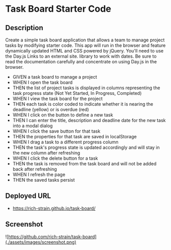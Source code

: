 # Task Board Starter Code

## Description

Create a simple task board application that allows a team to manage project tasks by modifying starter code. This app will run in the browser and feature dynamically updated HTML and CSS powered by jQuery.
You'll need to use the Day.js Links to an external site. library to work with dates. Be sure to read the documentation carefully and concentrate on using Day.js in the browser.

- GIVEN a task board to manage a project
- WHEN I open the task board
- THEN the list of project tasks is displayed in columns representing the task progress state (Not Yet Started, In Progress, Completed)
- WHEN I view the task board for the project
- THEN each task is color coded to indicate whether it is nearing the deadline (yellow) or is overdue (red)
- WHEN I click on the button to define a new task
- THEN I can enter the title, description and deadline date for the new task into a modal dialog
- WHEN I click the save button for that task
- THEN the properties for that task are saved in localStorage
- WHEN I drag a task to a different progress column
- THEN the task's progress state is updated accordingly and will stay in the new column after refreshing
- WHEN I click the delete button for a task
- THEN the task is removed from the task board and will not be added back after refreshing
- WHEN I refresh the page
- THEN the saved tasks persist

## Deployed URL

- https://rich-strain.github.io/task-board/

## Screenshot

![https://github.com/rich-strain/task-board](./assets/images/screenshot.png)
